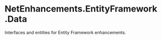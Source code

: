 ﻿# NetEnhancements.EntityFramework.Data

Interfaces and entities for Entity Framework enhancements.

